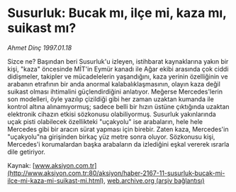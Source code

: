 # Susurluk: Bucak mı, ilçe mi, kaza mı, suikast mı?

*Ahmet Dinç 1997.01.18*

<font class="agenda2NewsSpot">
 Sizce ne? Başından beri Susurluk'u izleyen, istihbarat kaynaklarına yakın bir kişi, "kaza" öncesinde MİT'in Eymür kanadı ile Ağar ekibi arasında çok ciddi didişmeler,
</font>
<font class="newsDetail">
 takipler ve mücadelelerin yaşandığını, kaza yerinin özelliğinin ve arabanın etrafının bir  anda anormal kalabalıklaşmasının, olayın kaza değil suikast olması ihtimalini güçlendirdiğini anlatıyor. Meğerse Mercedes'lerin son modelleri, öyle yazılıp çizildiği gibi her zaman uzaktan kumanda ile kontrol altına alınamıyormuş; sadece belli bir hızın üstüne çıktığında uzaktan elektronik cihazın etkisi sözkonusu olabiliyormuş. Susurluk yakınlarında uçak pisti olabilecek özellikteki "uçakyolu" ise arabaların, hele hele Mercedes gibi bir aracın sürat yapması için birebir. Zaten kaza, Mercedes'in "uçakyolu"na girişinden birkaç yüz metre sonra oluyor. Sözkonusu kişi, Mercedes'i korumalardan başka arabaların da izlediğini eşkal vererek ısrarla dile getiriyor.
</font>

Kaynak: [www.aksiyon.com.tr](http://www.aksiyon.com.tr:80/aksiyon/haber-2167-11-susurluk-bucak-mi-ilce-mi-kaza-mi-suikast-mi.html), [web.archive.org (arşiv bağlantısı)](http://web.archive.org/web/20120120012727/http://www.aksiyon.com.tr:80/aksiyon/haber-2167-11-susurluk-bucak-mi-ilce-mi-kaza-mi-suikast-mi.html)

